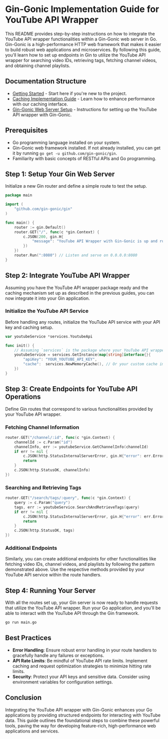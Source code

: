 # Gin-Gonic Implementation Guide for YouTube API Wrapper

This README provides step-by-step instructions on how to integrate the YouTube API wrapper functionalities within a Gin-Gonic web server in Go. Gin-Gonic is a high-performance HTTP web framework that makes it easier to build robust web applications and microservices. By following this guide, you'll learn how to set up endpoints in Gin to utilize the YouTube API wrapper for searching video IDs, retrieving tags, fetching channel videos, and obtaining channel playlists.

## Documentation Structure

- [Getting Started](../readme.md) - Start here if you're new to the project.
- [Caching Implementation Guide](./cache.md) - Learn how to enhance performance with our caching interface.
- [Gin-Gonic Web Server Setup](./gin-gonic.md) - Instructions for setting up the YouTube API wrapper with Gin-Gonic.

## Prerequisites

- Go programming language installed on your system.
- Gin-Gonic web framework installed. If not already installed, you can get it by running `go get -u github.com/gin-gonic/gin`.
- Familiarity with basic concepts of RESTful APIs and Go programming.

## Step 1: Setup Your Gin Web Server

Initialize a new Gin router and define a simple route to test the setup.

```go
package main

import (
    "github.com/gin-gonic/gin"
)

func main() {
    router := gin.Default()
    router.GET("/", func(c *gin.Context) {
        c.JSON(200, gin.H{
            "message": "YouTube API Wrapper with Gin-Gonic is up and running!",
        })
    })
    router.Run(":8080") // Listen and serve on 0.0.0.0:8080
}
```

## Step 2: Integrate YouTube API Wrapper

Assuming you have the YouTube API wrapper package ready and the caching mechanism set up as described in the previous guides, you can now integrate it into your Gin application.

### Initialize the YouTube API Service

Before handling any routes, initialize the YouTube API service with your API key and caching setup.

```go
var youtubeService *services.YoutubeApi

func init() {
    // Assuming `services` is the package where your YouTube API wrapper and caching logic reside
    youtubeService = services.GetInstance(map[string]interface{}{
        "apiKey": "YOUR_YOUTUBE_API_KEY",
        "cache":  services.NewMemoryCache(), // Or your custom cache implementation
    })
}
```

## Step 3: Create Endpoints for YouTube API Operations

Define Gin routes that correspond to various functionalities provided by your YouTube API wrapper.

### Fetching Channel Information

```go
router.GET("/channel/:id", func(c *gin.Context) {
    channelId := c.Param("id")
    channelInfo, err := youtubeService.GetChannelInfo(channelId)
    if err != nil {
        c.JSON(http.StatusInternalServerError, gin.H{"error": err.Error()})
        return
    }
    c.JSON(http.StatusOK, channelInfo)
})
```

### Searching and Retrieving Tags

```go
router.GET("/search/tags/:query", func(c *gin.Context) {
    query := c.Param("query")
    tags, err := youtubeService.SearchAndRetrieveTags(query)
    if err != nil {
        c.JSON(http.StatusInternalServerError, gin.H{"error": err.Error()})
        return
    }
    c.JSON(http.StatusOK, tags)
})
```

### Additional Endpoints

Similarly, you can create additional endpoints for other functionalities like fetching video IDs, channel videos, and playlists by following the pattern demonstrated above. Use the respective methods provided by your YouTube API service within the route handlers.

## Step 4: Running Your Server

With all the routes set up, your Gin server is now ready to handle requests that utilize the YouTube API wrapper. Run your Go application, and you'll be able to interact with the YouTube API through the Gin framework.

```bash
go run main.go
```

## Best Practices

- **Error Handling**: Ensure robust error handling in your route handlers to gracefully handle any failures or exceptions.
- **API Rate Limits**: Be mindful of YouTube API rate limits. Implement caching and request optimization strategies to minimize hitting rate limits.
- **Security**: Protect your API keys and sensitive data. Consider using environment variables for configuration settings.

## Conclusion

Integrating the YouTube API wrapper with Gin-Gonic enhances your Go applications by providing structured endpoints for interacting with YouTube data. This guide outlines the foundational steps to combine these powerful tools, paving the way for developing feature-rich, high-performance web applications and services.
